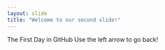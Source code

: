 ```yaml
---
layout: slide
title: "Welcome to our second slide!"
---
```

The First Day in GitHub
Use the left arrow to go back!
